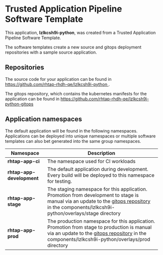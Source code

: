 # Trusted Application Pipeline Software Template

This application, **lzlkcsh9i-python**, was created from a Trusted Application Pipeline Software Template.

The software templates create a new source and gitops deployment repositories with a sample source application. 

## Repositories

The source code for your application can be found in [https://github.com/rhtap-rhdh-qe/lzlkcsh9i-python ](https://github.com/rhtap-rhdh-qe/lzlkcsh9i-python ).
 
The gitops repository, which contains the kubernetes manifests for the application can be found in 
[https://github.com/rhtap-rhdh-qe/lzlkcsh9i-python-gitops ](https://github.com/rhtap-rhdh-qe/lzlkcsh9i-python-gitops ) 

## Application namespaces 

The default application will be found in the following namespaces. Applications can be deployed into unique namespaces or multiple software templates can also bet generated into the same group namespaces.  

|  Namespace   |  Description   |  
| -------- | -------- |
| **rhtap-app-ci** | The namespace used for CI workloads |
| **rhtap-app-development** | The default application during development. Every build will be deployed to this namespace for testing. |
| **rhtap-app-stage** | The staging namespace for this application. Promotion from development to stage is manual via an update to the [gitops repository](https://github.com/rhtap-rhdh-qe/lzlkcsh9i-python-gitops ) in the components/lzlkcsh9i-python/overlays/stage directory |
| **rhtap-app-prod** | The production namespace for this application. Promotion from stage to production is manual via an update to the [gitops repository](https://github.com/rhtap-rhdh-qe/lzlkcsh9i-python-gitops ) in the components/lzlkcsh9i-python/overlays/prod directory |